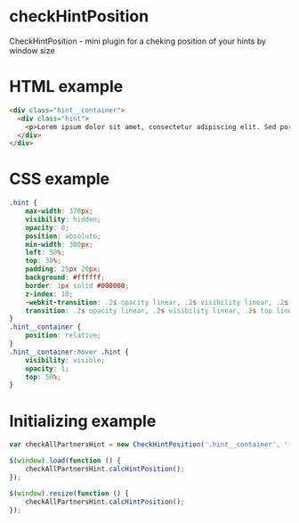 # checkHintPosition
CheckHintPosition - mini plugin for a cheking position of your hints by window size

# HTML example
```html
<div class="hint__container">
  <div class="hint">
    <p>Lorem ipsum dolor sit amet, consectetur adipiscing elit. Sed porttitor sapien eu malesuada tempor.</p>
  </div>
</div>
```

# CSS example
```css
.hint {
    max-width: 370px;
    visibility: hidden;
    opacity: 0;
    position: absolute;
    min-width: 300px;
    left: 50%;
    top: 30%;
    padding: 25px 20px;
    background: #ffffff;
    border: 1px solid #000000;
    z-index: 10;
    -webkit-transition: .2s opacity linear, .2s visibility linear, .2s top linear;
    transition: .2s opacity linear, .2s visibility linear, .2s top linear;
}
.hint__container {
    position: relative;
}
.hint__container:hover .hint {
    visibility: visible;
    opacity: 1;
    top: 50%;
}
```

# Initializing example
```js
var checkAllPartnersHint = new CheckHintPosition('.hint__container', '.hint');

$(window).load(function () {
    checkAllPartnersHint.calcHintPosition();
});

$(window).resize(function () {
    checkAllPartnersHint.calcHintPosition();
});
```
